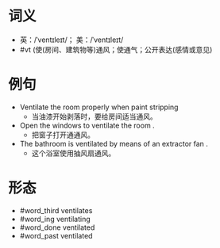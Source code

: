 # 词义
- 英：/ˈventɪleɪt/； 美：/ˈventɪleɪt/
- #vt (使(房间、建筑物等)通风；使通气；公开表达(感情或意见)
# 例句
- Ventilate the room properly when paint stripping
	- 当油漆开始剥落时，要给房间适当通风。
- Open the windows to ventilate the room .
	- 把窗子打开通通风。
- The bathroom is ventilated by means of an extractor fan .
	- 这个浴室使用抽风扇通风。
# 形态
- #word_third ventilates
- #word_ing ventilating
- #word_done ventilated
- #word_past ventilated
